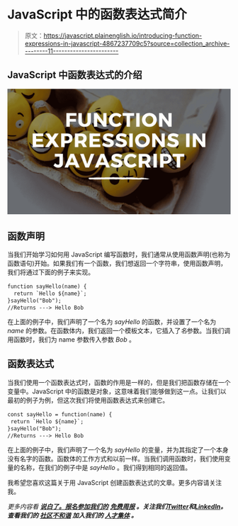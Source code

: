 # JavaScript 中的函数表达式简介

> 原文：<https://javascript.plainenglish.io/introducing-function-expressions-in-javascript-4867237709c5?source=collection_archive---------11----------------------->

## JavaScript 中函数表达式的介绍

![](img/c064603985624df1d3a7d348871e1f75.png)

## 函数声明

当我们开始学习如何用 JavaScript 编写函数时，我们通常从使用函数声明(也称为函数语句)开始。如果我们有一个函数，我们想返回一个字符串，使用函数声明，我们将通过下面的例子来实现。

```
function sayHello(name) {
  return `Hello ${name}`;
}sayHello("Bob");
//Returns ---> Hello Bob
```

在上面的例子中，我们声明了一个名为 *sayHello* 的函数，并设置了一个名为 *name* 的参数。在函数体内，我们返回一个模板文本，它插入了*名*参数。当我们调用函数时，我们为 name 参数传入参数 *Bob* 。

## 函数表达式

当我们使用一个函数表达式时，函数的作用是一样的，但是我们把函数存储在一个变量中。JavaScript 中的函数是对象，这意味着我们能够做到这一点。让我们以最初的例子为例，但这次我们将使用函数表达式来创建它。

```
const sayHello = function(name) {
 return `Hello ${name}`;
}sayHello("Bob");
//Returns ---> Hello Bob
```

在上面的例子中，我们声明了一个名为 *sayHello* 的变量，并为其指定了一个本身没有名字的函数。函数体的工作方式和以前一样。当我们调用函数时，我们使用变量的名称，在我们的例子中是 *sayHello* 。我们得到相同的返回值。

我希望您喜欢这篇关于用 JavaScript 创建函数表达式的文章。更多内容请关注我。

*更多内容看* [***说白了。报名参加我们的***](https://plainenglish.io/) **[***免费周报***](http://newsletter.plainenglish.io/) *。关注我们*[***Twitter***](https://twitter.com/inPlainEngHQ)*和*[***LinkedIn***](https://www.linkedin.com/company/inplainenglish/)*。查看我们的* [***社区不和谐***](https://discord.gg/GtDtUAvyhW) *加入我们的* [***人才集体***](https://inplainenglish.pallet.com/talent/welcome) *。***
